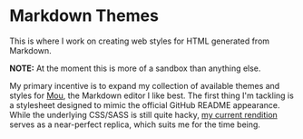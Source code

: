 # Markdown Themes
This is where I work on creating web styles for HTML generated from Markdown.

**NOTE:** At the moment this is more of a sandbox than anything else.

My primary incentive is to expand my collection of available themes and styles for [Mou](http://25.io/mou/), the Markdown editor I like best. The first thing I'm tackling is a stylesheet designed to mimic the official GitHub README appearance. While the underlying CSS/SASS is still quite hacky, [my current rendition](mou/CSS/github-sb.css) serves as a near-perfect replica, which suits me for the time being.